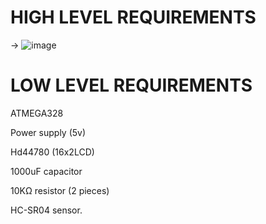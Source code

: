 # HIGH LEVEL REQUIREMENTS
 -> ![image](https://user-images.githubusercontent.com/80596756/164877751-3c319402-519f-4633-9026-8aada8c72aaa.png)

 
# LOW LEVEL REQUIREMENTS
 ATMEGA328
 
Power supply (5v)

Hd44780 (16x2LCD) 

1000uF capacitor

10KΩ resistor (2 pieces) 

HC-SR04 sensor.
